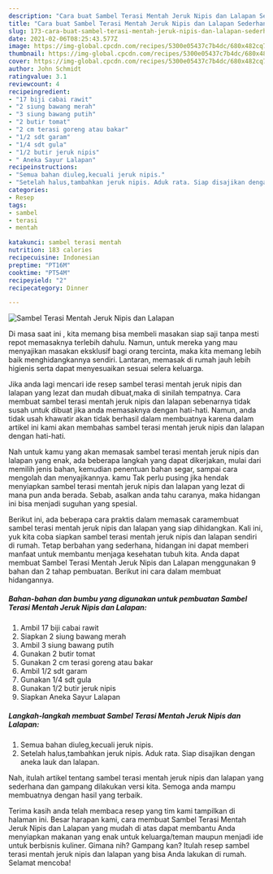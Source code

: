 ```yaml
---
description: "Cara buat Sambel Terasi Mentah Jeruk Nipis dan Lalapan Sederhana dan Mudah Dibuat"
title: "Cara buat Sambel Terasi Mentah Jeruk Nipis dan Lalapan Sederhana dan Mudah Dibuat"
slug: 173-cara-buat-sambel-terasi-mentah-jeruk-nipis-dan-lalapan-sederhana-dan-mudah-dibuat
date: 2021-02-06T08:25:43.577Z
image: https://img-global.cpcdn.com/recipes/5300e05437c7b4dc/680x482cq70/sambel-terasi-mentah-jeruk-nipis-dan-lalapan-foto-resep-utama.jpg
thumbnail: https://img-global.cpcdn.com/recipes/5300e05437c7b4dc/680x482cq70/sambel-terasi-mentah-jeruk-nipis-dan-lalapan-foto-resep-utama.jpg
cover: https://img-global.cpcdn.com/recipes/5300e05437c7b4dc/680x482cq70/sambel-terasi-mentah-jeruk-nipis-dan-lalapan-foto-resep-utama.jpg
author: John Schmidt
ratingvalue: 3.1
reviewcount: 4
recipeingredient:
- "17 biji cabai rawit"
- "2 siung bawang merah"
- "3 siung bawang putih"
- "2 butir tomat"
- "2 cm terasi goreng atau bakar"
- "1/2 sdt garam"
- "1/4 sdt gula"
- "1/2 butir jeruk nipis"
- " Aneka Sayur Lalapan"
recipeinstructions:
- "Semua bahan diuleg,kecuali jeruk nipis."
- "Setelah halus,tambahkan jeruk nipis. Aduk rata. Siap disajikan dengan aneka lauk dan lalapan."
categories:
- Resep
tags:
- sambel
- terasi
- mentah

katakunci: sambel terasi mentah 
nutrition: 183 calories
recipecuisine: Indonesian
preptime: "PT16M"
cooktime: "PT54M"
recipeyield: "2"
recipecategory: Dinner

---
```



![Sambel Terasi Mentah Jeruk Nipis dan Lalapan](https://img-global.cpcdn.com/recipes/5300e05437c7b4dc/680x482cq70/sambel-terasi-mentah-jeruk-nipis-dan-lalapan-foto-resep-utama.jpg)

Di masa  saat ini , kita memang bisa membeli masakan siap saji tanpa mesti repot memasaknya terlebih dahulu. Namun, untuk mereka yang mau menyajikan masakan eksklusif bagi orang tercinta, maka kita memang lebih baik menghidangkannya sendiri. Lantaran, memasak di rumah jauh lebih higienis serta dapat menyesuaikan sesuai selera keluarga.

Jika anda lagi mencari ide resep sambel terasi mentah jeruk nipis dan lalapan yang lezat dan mudah dibuat,maka di sinilah tempatnya. Cara membuat sambel terasi mentah jeruk nipis dan lalapan  sebenarnya tidak susah untuk dibuat jika anda memasaknya dengan hati-hati. Namun, anda tidak usah khawatir akan tidak berhasil dalam membuatnya 
karena dalam artikel ini kami akan membahas sambel terasi mentah jeruk nipis dan lalapan dengan hati-hati.  



Nah untuk kamu yang akan memasak sambel terasi mentah jeruk nipis dan lalapan yang enak, ada beberapa langkah yang dapat dikerjakan, mulai dari memilih jenis bahan, kemudian penentuan bahan segar, sampai cara mengolah dan menyajikannya. kamu Tak perlu pusing jika hendak menyiapkan sambel terasi mentah jeruk nipis dan lalapan yang lezat di mana pun anda berada. Sebab, asalkan anda  tahu caranya, maka hidangan ini bisa menjadi suguhan yang spesial.

Berikut ini, ada beberapa cara praktis  dalam memasak caramembuat sambel terasi mentah jeruk nipis dan lalapan yang siap dihidangkan. Kali ini, yuk kita coba siapkan sambel terasi mentah jeruk nipis dan lalapan sendiri di rumah. Tetap berbahan yang sederhana, hidangan ini dapat memberi manfaat untuk membantu menjaga kesehatan tubuh kita. Anda dapat membuat Sambel Terasi Mentah Jeruk Nipis dan Lalapan menggunakan 9 bahan dan 2 tahap pembuatan. Berikut ini cara dalam membuat hidangannya.

<!--inarticleads1-->

##### Bahan-bahan dan bumbu yang digunakan untuk pembuatan Sambel Terasi Mentah Jeruk Nipis dan Lalapan:

1. Ambil 17 biji cabai rawit
1. Siapkan 2 siung bawang merah
1. Ambil 3 siung bawang putih
1. Gunakan 2 butir tomat
1. Gunakan 2 cm terasi goreng atau bakar
1. Ambil 1/2 sdt garam
1. Gunakan 1/4 sdt gula
1. Gunakan 1/2 butir jeruk nipis
1. Siapkan  Aneka Sayur Lalapan




<!--inarticleads2-->

##### Langkah-langkah membuat Sambel Terasi Mentah Jeruk Nipis dan Lalapan:

1. Semua bahan diuleg,kecuali jeruk nipis.
1. Setelah halus,tambahkan jeruk nipis. Aduk rata. Siap disajikan dengan aneka lauk dan lalapan.




Nah, itulah artikel tentang  sambel terasi mentah jeruk nipis dan lalapan  yang sederhana dan gampang dilakukan versi kita. Semoga anda mampu membuatnya dengan hasil yang terbaik. 

Terima kasih anda telah membaca resep yang tim kami tampilkan di halaman ini. Besar harapan kami, cara membuat  Sambel Terasi Mentah Jeruk Nipis dan Lalapan yang mudah di atas dapat membantu Anda menyiapkan makanan yang enak untuk keluarga/teman maupun menjadi ide untuk berbisnis kuliner. Gimana nih? Gampang kan? Itulah resep sambel terasi mentah jeruk nipis dan lalapan yang bisa Anda lakukan di rumah. Selamat mencoba!

